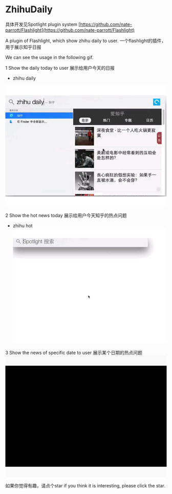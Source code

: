 ZhihuDaily
==========

具体开发见Spotlight plugin system [https://github.com/nate-parrott/Flashlight](https://github.com/nate-parrott/Flashlight)

A plugin of Flashlight, which show zhihu daily to user.
一个flashlight的插件，用于展示知乎日报

We can see the usage in the following gif.

1 Show the daily today to user 展示给用户今天的日报

* zhihu daily    

![](https://raw.githubusercontent.com/ZHONGHuanGit/ZhihuDaily/master/zhihu1.gif)


2 Show the hot news today  展示给用户今天知乎的热点问题

* zhihu hot   
![](https://raw.githubusercontent.com/ZHONGHuanGit/ZhihuDaily/master/zhihuHot.gif)

3 Show the news of specific date to user 展示某个日期的热点问题
![](https://raw.githubusercontent.com/ZHONGHuanGit/ZhihuDaily/master/zhihuDate.gif)

如果你觉得有趣，请点个star
if you think it is interesting, please click the star.